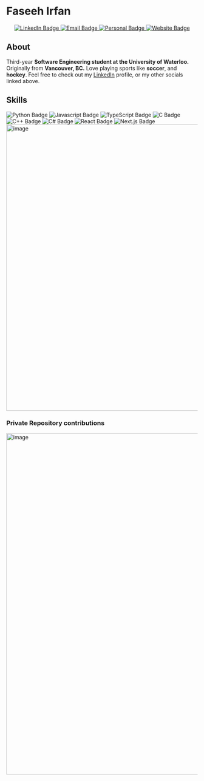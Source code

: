 <h1> Faseeh Irfan </h1>

<div id="badges" align="center">
  <a href="https://www.linkedin.com/in/faseehirfna/" target="_blank">
    <img src="https://img.shields.io/badge/LinkedIn-blue?style=for-the-badge&logo=linkedin&logoColor=white" alt="LinkedIn Badge"/>
  </a>
  <a href="mailto:faseeh.irfan@uwaterloo.ca" target="_blank">
    <img src="https://img.shields.io/badge/Email-ECC035?style=for-the-badge&logo=microsoftoutlook&logoColor=black" alt="Email Badge"/>
  </a>
  <a href="mailto:faseeh_irfan@outlook.com" target="_blank">
    <img src="https://img.shields.io/badge/Personal%20Email-DB4437?style=for-the-badge&logo=gmail&logoColor=white" alt="Personal Badge"/>
  </a>
  <a href="https://www.faseehirfan.com/" target="_blank">
    <img src="https://img.shields.io/badge/Website-ECC035?style=for-the-badge&logo=globe&logoColor=black" alt="Website Badge"/>
  </a>
</div>

## About

Third-year **Software Engineering student at the University of Waterloo.** Originally from **Vancouver, BC.** Love playing sports like **soccer**, and **hockey**. Feel free to check out my <a href="https://www.linkedin.com/in/faseehirfan/" target="_blank">LinkedIn</a> profile, or my other socials linked above.

## Skills 

<div id="badges">
    <img src="https://img.shields.io/badge/Python-27467a?style=for-the-badge&logo=python&logoColor=white" alt="Python Badge"/>
  <img src="https://img.shields.io/badge/Javascript-f5ed56?style=for-the-badge&logo=javascript&logoColor=black" alt="Javascript Badge"/>
  <img src="https://img.shields.io/badge/TypeScript-f5ed56?style=for-the-badge&logo=typescript&logoColor=black" alt="TypeScript Badge"/>
  <img src="https://img.shields.io/badge/C-purple?style=for-the-badge&logo=c&logoColor=white" alt="C Badge"/>
  <img src="https://img.shields.io/badge/C++-blue?style=for-the-badge&logo=cplusplus&logoColor=white" alt="C++ Badge"/>
  <img src="https://img.shields.io/badge/C%20Sharp-4b3b9c?style=for-the-badge&logo=csharp&logoColor=white" alt="C# Badge"/>
  <img src="https://img.shields.io/badge/React.js-9fedeb?style=for-the-badge&logo=react&logoColor=black" alt="React Badge"/>
  <img src="https://img.shields.io/badge/Next.js-9fedeb?style=for-the-badge&logo=nextdotjs&logoColor=black" alt="Next.js Badge"/>
</div>

<img width="755" alt="image" src="" />


### Private Repository contributions
<img width="900" alt="image" src="https://github.com/user-attachments/assets/c14e46d5-27fb-487f-8c8c-26320530d763" />
